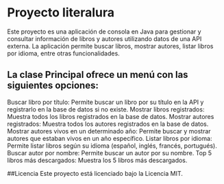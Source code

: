 # Proyecto literalura
Este proyecto es una aplicación de consola en Java para gestionar y consultar información de libros y autores utilizando datos de una API externa. La aplicación permite buscar libros, mostrar autores, listar libros por idioma, entre otras funcionalidades.


## La clase Principal ofrece un menú con las siguientes opciones:

Buscar libro por título: Permite buscar un libro por su título en la API y registrarlo en la base de datos si no existe.
Mostrar libros registrados: Muestra todos los libros registrados en la base de datos.
Mostrar autores registrados: Muestra todos los autores registrados en la base de datos.
Mostrar autores vivos en un determinado año: Permite buscar y mostrar autores que estaban vivos en un año específico.
Listar libros por idioma: Permite listar libros según su idioma (español, inglés, francés, portugués).
Buscar autor por nombre: Permite buscar un autor por su nombre.
Top 5 libros más descargados: Muestra los 5 libros más descargados.

##Licencia
Este proyecto está licenciado bajo la Licencia MIT.
